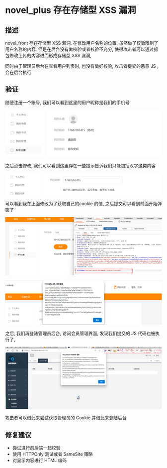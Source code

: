 # novel_plus 存在存储型 XSS 漏洞

## 描述

novel_front 存在存储型 XSS 漏洞. 在修改用户名称的位置, 虽然做了校验限制了用户名称的内容, 但是在后台没有做校验或者校验不充分, 使得攻击者可以通过抓包修改上传的内容进而形成存储型 XSS 漏洞, 

同时由于管理员后台在查看用户列表时, 也没有做好校验, 攻击者提交的恶意 JS , 会在后台执行

## 验证

随便注册一个账号, 我们可以看到这里的用户昵称是我们的手机号

![image-20231228145013250](./assets/image-20231228145013250.png)

之后点击修改, 我们可以看到这里存在一些提示告诉我们只能包括汉字这类内容

![image-20231228145120331](./assets/image-20231228145120331.png)

可以看到我在上面修改为了获取自己的cookie 的值, 之后提交可以看到前面开始弹窗了

![image-20231228180734371](./assets/image-20231228180734371.png)

![image-20231228180829770](./assets/image-20231228180829770.png)

之后, 我们再登陆管理员后台, 访问会员管理界面, 发现我们提交的 JS 代码也被执行了,

![image-20231228180948831](./assets/image-20231228180948831.png)

攻击者可以借此来尝试获取管理员的 Cookie 并借此来登陆后台

## 修复建议

- 尝试进行前后端一起校验
- 使用 HTTPOnly 测试或者 SameSite 策略
- 对显示内容进行 HTML 编码